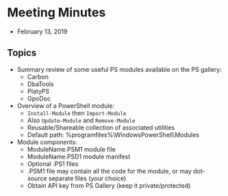 # Meeting Minutes
* February 13, 2019

## Topics

  * Summary review of some useful PS modules available on the PS gallery:
    * Carbon
    * DbaTools
    * PlatyPS
    * GpoDoc
  * Overview of a PowerShell module:
    * ```Install-Module``` then ```Import-Module```
    * Also ```Update-Module``` and ```Remove-Module```
    * Reusable/Shareable collection of associated utilities
    * Default path: %programfiles%\WindowsPowerShell\Modules
  * Module components:
    * ModuleName.PSM1 module file
    * ModuleName.PSD1 module manifest
    * Optional .PS1 files
    * .PSM1 file may contain all the code for the module, or may dot-source separate files (your choice)
    * Obtain API key from PS Gallery (keep it private/protected)
  
